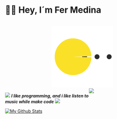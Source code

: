 # 👋🏻 Hey, I´m Fer Medina
<div align="center">
	<br>
	<img src="https://raw.githubusercontent.com/Aniket965/Aniket965/master/pacman.svg?sanitize=true" width="200" height="200">
</div>

<img align='right' src="https://media.giphy.com/media/M9gbBd9nbDrOTu1Mqx/giphy.gif" width="230">

 <img src="https://media.giphy.com/media/26tn33aiTi1jkl6H6/giphy.gif" width="60"> <em><b>I like programming, and i like listen to music while make code</b> <img src="https://media.giphy.com/media/tqfS3mgQU28ko/giphy.gif" width="60"></em>

[![My Github Stats](https://github-readme-stats.vercel.app/api?username=FerMedina&show_icons=true&title_color=7539BE&icon_color=8D33FF&text_color=9f9f9f&bg_color=151515)](https://github.com/Blackhand14)


